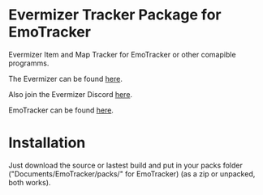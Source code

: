 # Evermizer Tracker Package for EmoTracker
Evermizer Item and Map Tracker for EmoTracker or other comapible programms.

The Evermizer can be found [here](https://evermizer.com).

Also join the Evermizer Discord [here](https://discord.gg/MSJqgMtGY2).

EmoTracker can be found [here](https://emotracker.net).

# Installation

Just download the source or lastest build and put in your packs folder ("Documents/EmoTracker/packs/" for EmoTracker) (as a zip or unpacked, both works).



